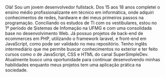 Olá!
Sou um jovem desenvolvedor fullstack. Dos 15 aos 18 anos completei o ensino médio profissionalizante em técnico em informática, onde adquiri conhecimentos de redes, hardware e dei meus primeiros passos na programação. Conciliando os estudos de TI com os vestibulares, estou no 1º período de Sistemas de Infomação na UFMG e com uma consolidada base no desenvolvimento Web. Já possuo projetos de back-end de ecommerces em PHP, utilizando o framework laravel, e front-end em JavaScript, como pode ser validado no meu repositório. Tenho inglês intermediário que me permite buscar conhecimentos no exterior e ter feito cursos como o de JavaScript, CSS e HTML do canal SuperSimpleDev. Atualmente busco uma oportunidade para continuar desenvolvendo minhas habilidades enquanto meus projetos tem uma aplicação prática na sociedade.
